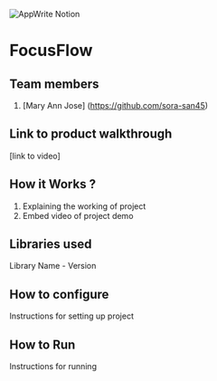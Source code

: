 ![AppWrite Notion](https://github.com/TH-Activities/saturday-hack-night-template/assets/64391274/a2cc61ac-e96d-43bb-b578-d2a2a58588fc)


# FocusFlow

## Team members
1. [Mary Ann Jose] (https://github.com/sora-san45)
## Link to product walkthrough
[link to video]
## How it Works ?
1. Explaining the working of project
2. Embed video of project demo
## Libraries used
Library Name - Version
## How to configure
Instructions for setting up project
## How to Run
Instructions for running
